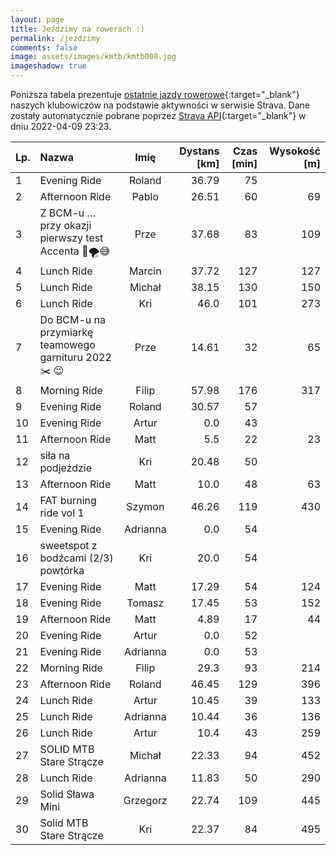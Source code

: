 ```yaml
---
layout: page
title: Jeździmy na rowerach :)
permalink: /jezdzimy
comments: false
image: assets/images/kmtb/kmtb008.jpg
imageshadow: true
---
```


Poniższa tabela prezentuje [ostatnie jazdy rowerowe](https://www.strava.com/clubs/336381){:target="_blank"} naszych klubowiczów na podstawie aktywności w serwisie Strava. Dane zostały automatycznie pobrane poprzez [Strava API](https://developers.strava.com/docs/reference/#api-Clubs-getClubActivitiesById){:target="_blank"} w dniu 2022-04-09 23:23.

Lp. | Nazwa | Imię | Dystans [km] | Czas [min] | Wysokość [m]
:--- | :--- | :---: | ---: | ---: | ---:
1|Evening Ride|Roland|36.79|75|
2|Afternoon Ride|Pablo|26.51|60|69
3|Z BCM-u … przy okazji pierwszy test Accenta 🚀🌪😅|Prze|37.68|83|109
4|Lunch Ride|Marcin|37.72|127|127
5|Lunch Ride|Michał|38.15|130|150
6|Lunch Ride|Kri|46.0|101|273
7|Do BCM-u na przymiarkę teamowego garnituru 2022 ✂️ 😉|Prze|14.61|32|65
8|Morning Ride|Filip|57.98|176|317
9|Evening Ride|Roland|30.57|57|
10|Evening Ride|Artur|0.0|43|
11|Afternoon Ride|Matt|5.5|22|23
12|siła na podjeździe|Kri|20.48|50|
13|Afternoon Ride|Matt|10.0|48|63
14|FAT burning ride vol 1|Szymon|46.26|119|430
15|Evening Ride|Adrianna|0.0|54|
16|sweetspot z bodźcami (2/3)  powtórka|Kri|20.0|54|
17|Evening Ride|Matt|17.29|54|124
18|Evening Ride|Tomasz|17.45|53|152
19|Afternoon Ride|Matt|4.89|17|44
20|Evening Ride|Artur|0.0|52|
21|Evening Ride|Adrianna|0.0|53|
22|Morning Ride|Filip|29.3|93|214
23|Afternoon Ride|Roland|46.45|129|396
24|Lunch Ride|Artur|10.45|39|133
25|Lunch Ride|Adrianna|10.44|36|136
26|Lunch Ride|Artur|10.4|43|259
27|SOLID MTB Stare Strącze |Michał|22.33|94|452
28|Lunch Ride|Adrianna|11.83|50|290
29|Solid Sława Mini|Grzegorz|22.74|109|445
30|Solid MTB Stare Strącze |Kri|22.37|84|495

